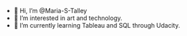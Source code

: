 - 👋 Hi, I’m @Maria-S-Talley
- 👀 I’m interested in art and technology.
- 🌱 I’m currently learning Tableau and SQL through Udacity.

<!---
Maria-S-Talley/Maria-S-Talley is a ✨ special ✨ repository because its `README.md` (this file) appears on your GitHub profile.
You can click the Preview link to take a look at your changes.
--->
